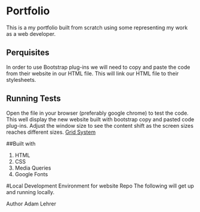 # Portfolio

This is a my portfolio built from scratch using some representing my work as a web developer.  

## Perquisites

In order to use Bootstrap plug-ins we will need to copy and paste the code from their website in our HTML file. This will link our HTML file to their stylesheets. 


## Running Tests 

Open the file in  your browser (preferably google chrome) to test the code. 
This well display the new website built with bootstrap copy and pasted code plug-ins. 
Adjust the window size to see the content shift as the screen sizes reaches different sizes. <a href="https://getbootstrap.com/docs/4.3/layout/grid/">Grid System </a>

##Built with
<ol>
<li> HTML 
<li> CSS 
<li> Media Queries 
<li> Google Fonts
</ol>

#Local Development Environment for website Repo
The following will get up and running locally.

Author
Adam Lehrer



